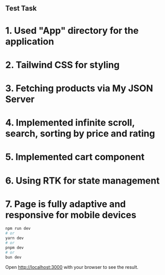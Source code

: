 ## Test Task

# 1. Used "App" directory for the application

# 2. Tailwind CSS for styling

# 3. Fetching products via My JSON Server

# 4. Implemented infinite scroll, search, sorting by price and rating

# 5. Implemented cart component

# 6. Using RTK for state management

# 7. Page is fully adaptive and responsive for mobile devices

```bash
npm run dev
# or
yarn dev
# or
pnpm dev
# or
bun dev
```

Open [http://localhost:3000](http://localhost:3000) with your browser to see the result.
